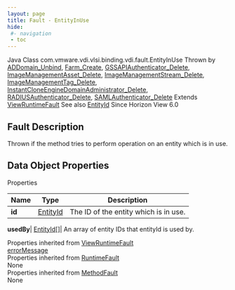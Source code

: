 ```yaml
---
layout: page
title: Fault - EntityInUse
hide:
 #- navigation
 - toc
---
```






Java Class
    com.vmware.vdi.vlsi.binding.vdi.fault.EntityInUse
Thrown by
     [ADDomain_Unbind](vdi.utils.ADDomain.md#unbind), [Farm_Create](vdi.resources.Farm.md#create), [GSSAPIAuthenticator_Delete](vdi.infrastructure.GSSAPIAuthenticator.md#delete), [ImageManagementAsset_Delete](vdi.utils.imagemanagement.ImageManagementAsset.md#delete), [ImageManagementStream_Delete](vdi.utils.imagemanagement.ImageManagementStream.md#delete), [ImageManagementTag_Delete](vdi.utils.imagemanagement.ImageManagementTag.md#delete), [InstantCloneEngineDomainAdministrator_Delete](vdi.utils.InstantCloneEngineDomainAdministrator.md#delete), [RADIUSAuthenticator_Delete](vdi.infrastructure.RADIUSAuthenticator.md#delete), [SAMLAuthenticator_Delete](vdi.infrastructure.SAMLAuthenticator.md#delete)
Extends
     [ViewRuntimeFault](vdi.fault.ViewRuntimeFault.md)
See also
     [EntityId](vdi.EntityId.md)
Since 
    Horizon View 6.0

## Fault Description 

Thrown if the method tries to perform operation on an entity which is in use. 

## Data Object Properties

Properties

Name |  Type |  Description   
---|---|---  
**id**| [EntityId](vdi.EntityId.md)|  The ID of the entity which is in use.   
  
**usedBy**| [EntityId[]](vdi.EntityId.md)|  An array of entity IDs that entityId is used by.   
  
Properties inherited from [ViewRuntimeFault](vdi.fault.ViewRuntimeFault.md)  
[errorMessage](vdi.fault.ViewRuntimeFault.md#errorMessage)  
Properties inherited from [RuntimeFault](vmodl.RuntimeFault.md)  
None  
Properties inherited from [MethodFault](vmodl.MethodFault.md)  
None  
  

  

